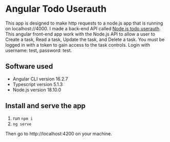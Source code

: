 # Angular Todo Userauth

This app is designed to make http requests to a node.js app that is running on localhost://4000. I made a back-end API called [Node.js todo userauth](https://github.com/iposton/nodejs-todo-userauth). This angular front-end app work with the Node.js API to allow a user to Create a task, Read a task, Update the task, and Delete a task. You must be logged in with a token to gain access to the task controls. Login with username: test, password: test. 

## Software used

  * Angular CLI version 16.2.7
  * Typescript version 5.1.3
  * Node.js version 18.10.0

## Install and serve the app

1. run `npm i`
2. `ng serve`

Then go to http://localhost:4200 on your machine.


